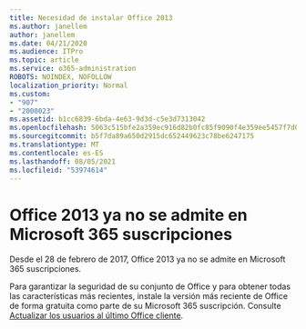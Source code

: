 ```yaml
---
title: Necesidad de instalar Office 2013
ms.author: janellem
author: janellem
ms.date: 04/21/2020
ms.audience: ITPro
ms.topic: article
ms.service: o365-administration
ROBOTS: NOINDEX, NOFOLLOW
localization_priority: Normal
ms.custom:
- "907"
- "2000023"
ms.assetid: b1cc6839-6bda-4e63-9d3d-c5e3d7313042
ms.openlocfilehash: 5063c515bfe2a359ec916d82b0fc85f9090f4e359ee5457f7d007693b71f7a06
ms.sourcegitcommit: b5f7da89a650d2915dc652449623c78be6247175
ms.translationtype: MT
ms.contentlocale: es-ES
ms.lasthandoff: 08/05/2021
ms.locfileid: "53974614"
---
```

# <a name="office-2013-is-no-longer-supported-in-microsoft-365-subscriptions"></a>Office 2013 ya no se admite en Microsoft 365 suscripciones

Desde el 28 de febrero de 2017, Office 2013 ya no se admite en Microsoft 365 suscripciones.
  
Para garantizar la seguridad de su conjunto de Office y para obtener todas las características más recientes, instale la versión más reciente de Office de forma gratuita como parte de su Microsoft 365 suscripción. Consulte [Actualizar los usuarios al último Office cliente](https://docs.microsoft.com/microsoft-365/admin/setup/upgrade-users-to-latest-office-client).
  